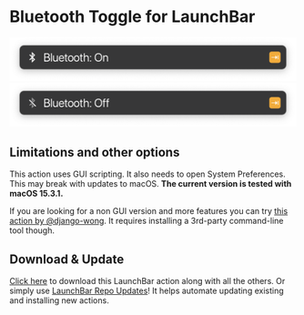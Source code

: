 # Bluetooth Toggle for LaunchBar

<img src="01.png" width="600"/>

<img src="02.png" width="600"/>

## Limitations and other options

This action uses GUI scripting. It also needs to open System Preferences. This may break with updates to macOS. **The current version is tested with macOS 15.3.1.**

If you are looking for a non GUI version and more features you can try [this action by @django-wong](https://github.com/django-wong/launchbar-bluetooth-devices#readme). It requires installing a 3rd-party command-line tool though.

## Download & Update

[Click here](https://github.com/Ptujec/LaunchBar/archive/refs/heads/master.zip) to download this LaunchBar action along with all the others. Or simply use [LaunchBar Repo Updates](https://github.com/Ptujec/LaunchBar/tree/master/LB-Repo-Updates#launchbar-repo-updates-action)! It helps automate updating existing and installing new actions.